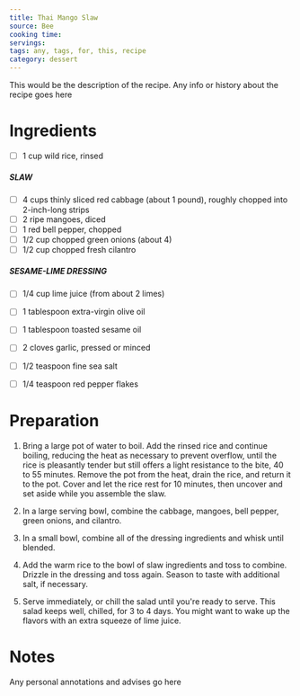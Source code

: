 ```yaml
---
title: Thai Mango Slaw
source: Bee
cooking time:
servings:
tags: any, tags, for, this, recipe
category: dessert
---
```


This would be the description of the recipe. Any info or history about the recipe goes here

Ingredients
===========

* [ ] 1 cup wild rice, rinsed

##### SLAW
* [ ] 4 cups thinly sliced red cabbage (about 1 pound), roughly chopped into 2-inch-long strips
* [ ] 2 ripe mangoes, diced
* [ ] 1 red bell pepper, chopped
* [ ] 1/2 cup chopped green onions (about 4)
* [ ] 1/2 cup chopped fresh cilantro

##### SESAME-LIME DRESSING
* [ ] 1/4 cup lime juice (from about 2 limes)
* [ ] 1 tablespoon extra-virgin olive oil
* [ ] 1 tablespoon toasted sesame oil
* [ ] 2 cloves garlic, pressed or minced
* [ ] 1/2 teaspoon fine sea salt
* [ ] 1/4 teaspoon red pepper flakes


Preparation
===========
1. Bring a large pot of water to boil. Add the rinsed rice and continue boiling, reducing the heat as necessary to prevent overflow, until the rice is pleasantly tender but still offers a light resistance to the bite, 40 to 55 minutes. Remove the pot from the heat, drain the rice, and return it to the pot. Cover and let the rice rest for 10 minutes, then uncover and set aside while you assemble the slaw.

2. In a large serving bowl, combine the cabbage, mangoes, bell pepper, green onions, and cilantro. 

3. In a small bowl, combine all of the dressing ingredients and whisk until blended.

4. Add the warm rice to the bowl of slaw ingredients and toss to combine. Drizzle in the dressing and toss again. Season to taste with additional salt, if necessary.

5. Serve immediately, or chill the salad until you're ready to serve. This salad keeps well, chilled, for 3 to 4 days. You might want to wake up the flavors with an extra squeeze of lime juice.

Notes
=====

Any personal annotations and advises go here
